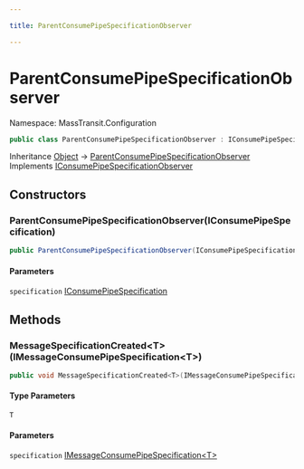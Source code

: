 ```yaml
---

title: ParentConsumePipeSpecificationObserver

---
```


# ParentConsumePipeSpecificationObserver

Namespace: MassTransit.Configuration

```csharp
public class ParentConsumePipeSpecificationObserver : IConsumePipeSpecificationObserver
```

Inheritance [Object](https://learn.microsoft.com/en-us/dotnet/api/system.object) → [ParentConsumePipeSpecificationObserver](../masstransit-configuration/parentconsumepipespecificationobserver)<br/>
Implements [IConsumePipeSpecificationObserver](../masstransit-configuration/iconsumepipespecificationobserver)

## Constructors

### **ParentConsumePipeSpecificationObserver(IConsumePipeSpecification)**

```csharp
public ParentConsumePipeSpecificationObserver(IConsumePipeSpecification specification)
```

#### Parameters

`specification` [IConsumePipeSpecification](../masstransit-configuration/iconsumepipespecification)<br/>

## Methods

### **MessageSpecificationCreated\<T\>(IMessageConsumePipeSpecification\<T\>)**

```csharp
public void MessageSpecificationCreated<T>(IMessageConsumePipeSpecification<T> specification)
```

#### Type Parameters

`T`<br/>

#### Parameters

`specification` [IMessageConsumePipeSpecification\<T\>](../masstransit-configuration/imessageconsumepipespecification-1)<br/>
